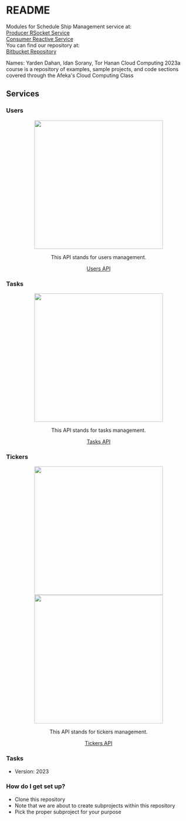 # README #
Modules for Schedule Ship Management service at:  
[Producer RSocket Service](ScheduleShipManagementService/README.md)  
[Consumer Reactive Service](ScheduleShipManagementServiceConsumer/README.md)  
You can find our repository at:  
[Bitbucket Repository](https://Jordi12@bitbucket.org/integrative-project/2023a_cloud_solution.git)  

Names: Yarden Dahan, Idan Sorany, Tor Hanan
Cloud Computing 2023a course is a repository of examples, sample projects, and code sections covered through the Afeka's Cloud Computing Class  

## Services
### Users
<div align="center">
    <img src="https://drive.google.com/uc?export=§view&id=1Xc6JP2dlaMenSwXc4f3DCAFkBvoee7vM" width="350px" /> 
    <p>This API stands for users management.</p> 
    <a href="http://localhost:8081/swagger-ui/index.html">Users API</a>
</div>  

### Tasks
<div align="center">
    <img src="https://drive.google.com/uc?export=§view&id=1AZHzQ_ujJDDRwwx_GirPAWc2ylO22zod" width="350px" /> 
    <p>This API stands for tasks management.</p> 
    <a href="http://localhost:8082/webjars/swagger-ui/index.html">Tasks API</a>
</div>  

### Tickers
<div align="center">
    <img src="https://drive.google.com/uc?export=§view&id=1aw7wx1wP6rCBOsCrbN-e9473UipNOOlG" width="350px"/> 
    <img src="https://drive.google.com/uc?export=§view&id=14wqAbd3jC9Ytm029ywCpMpK_8k_Ny_y_" width="350px" /> 
    <p>This API stands for tickers management.</p> 
    <a href="http://localhost:8083/webjars/swagger-ui/index.html">Tickers API</a>
</div>  

### Tasks


* Version: 2023

### How do I get set up? ###

* Clone this repository
* Note that we are about to create subprojects within this repository
* Pick the proper subproject for your purpose
